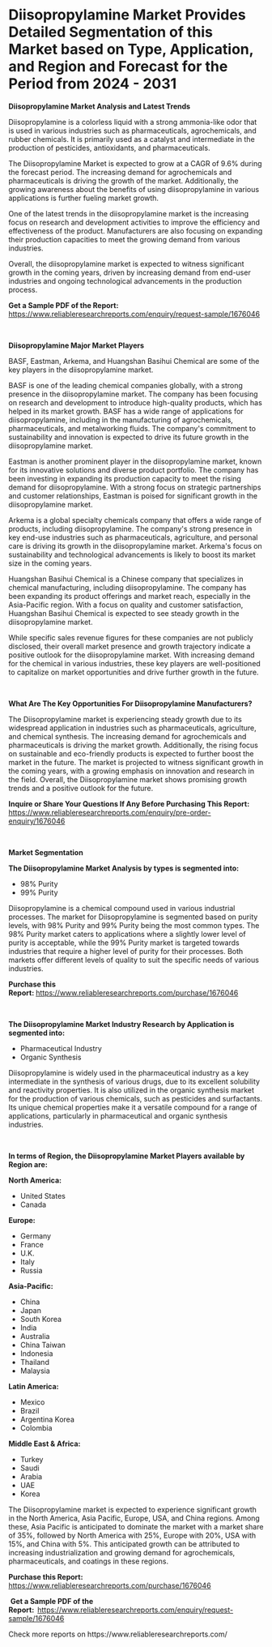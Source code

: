 <p><h1>Diisopropylamine Market Provides Detailed Segmentation of this Market based on Type, Application, and Region and Forecast for the Period from 2024 - 2031</h1></p><p><strong>Diisopropylamine Market Analysis and Latest Trends</strong></p>
<p><p>Diisopropylamine is a colorless liquid with a strong ammonia-like odor that is used in various industries such as pharmaceuticals, agrochemicals, and rubber chemicals. It is primarily used as a catalyst and intermediate in the production of pesticides, antioxidants, and pharmaceuticals.</p><p>The Diisopropylamine Market is expected to grow at a CAGR of 9.6% during the forecast period. The increasing demand for agrochemicals and pharmaceuticals is driving the growth of the market. Additionally, the growing awareness about the benefits of using diisopropylamine in various applications is further fueling market growth.</p><p>One of the latest trends in the diisopropylamine market is the increasing focus on research and development activities to improve the efficiency and effectiveness of the product. Manufacturers are also focusing on expanding their production capacities to meet the growing demand from various industries.</p><p>Overall, the diisopropylamine market is expected to witness significant growth in the coming years, driven by increasing demand from end-user industries and ongoing technological advancements in the production process.</p></p>
<p><strong>Get a Sample PDF of the Report:&nbsp;</strong> <a href="https://www.reliableresearchreports.com/enquiry/request-sample/1676046">https://www.reliableresearchreports.com/enquiry/request-sample/1676046</a></p>
<p>&nbsp;</p>
<p><strong>Diisopropylamine Major Market Players</strong></p>
<p><p>BASF, Eastman, Arkema, and Huangshan Basihui Chemical are some of the key players in the diisopropylamine market.</p><p>BASF is one of the leading chemical companies globally, with a strong presence in the diisopropylamine market. The company has been focusing on research and development to introduce high-quality products, which has helped in its market growth. BASF has a wide range of applications for diisopropylamine, including in the manufacturing of agrochemicals, pharmaceuticals, and metalworking fluids. The company's commitment to sustainability and innovation is expected to drive its future growth in the diisopropylamine market.</p><p>Eastman is another prominent player in the diisopropylamine market, known for its innovative solutions and diverse product portfolio. The company has been investing in expanding its production capacity to meet the rising demand for diisopropylamine. With a strong focus on strategic partnerships and customer relationships, Eastman is poised for significant growth in the diisopropylamine market.</p><p>Arkema is a global specialty chemicals company that offers a wide range of products, including diisopropylamine. The company's strong presence in key end-use industries such as pharmaceuticals, agriculture, and personal care is driving its growth in the diisopropylamine market. Arkema's focus on sustainability and technological advancements is likely to boost its market size in the coming years.</p><p>Huangshan Basihui Chemical is a Chinese company that specializes in chemical manufacturing, including diisopropylamine. The company has been expanding its product offerings and market reach, especially in the Asia-Pacific region. With a focus on quality and customer satisfaction, Huangshan Basihui Chemical is expected to see steady growth in the diisopropylamine market.</p><p>While specific sales revenue figures for these companies are not publicly disclosed, their overall market presence and growth trajectory indicate a positive outlook for the diisopropylamine market. With increasing demand for the chemical in various industries, these key players are well-positioned to capitalize on market opportunities and drive further growth in the future.</p></p>
<p>&nbsp;</p>
<p><strong>What Are The Key Opportunities For Diisopropylamine Manufacturers?</strong></p>
<p><p>The Diisopropylamine market is experiencing steady growth due to its widespread application in industries such as pharmaceuticals, agriculture, and chemical synthesis. The increasing demand for agrochemicals and pharmaceuticals is driving the market growth. Additionally, the rising focus on sustainable and eco-friendly products is expected to further boost the market in the future. The market is projected to witness significant growth in the coming years, with a growing emphasis on innovation and research in the field. Overall, the Diisopropylamine market shows promising growth trends and a positive outlook for the future.</p></p>
<p><strong>Inquire or Share Your Questions If Any Before Purchasing This Report:</strong> <a href="https://www.reliableresearchreports.com/enquiry/pre-order-enquiry/1676046">https://www.reliableresearchreports.com/enquiry/pre-order-enquiry/1676046</a></p>
<p>&nbsp;</p>
<p><strong>Market Segmentation</strong></p>
<p><strong>The Diisopropylamine Market Analysis by types is segmented into:</strong></p>
<p><ul><li>98% Purity</li><li>99% Purity</li></ul></p>
<p><p>Diisopropylamine is a chemical compound used in various industrial processes. The market for Diisopropylamine is segmented based on purity levels, with 98% Purity and 99% Purity being the most common types. The 98% Purity market caters to applications where a slightly lower level of purity is acceptable, while the 99% Purity market is targeted towards industries that require a higher level of purity for their processes. Both markets offer different levels of quality to suit the specific needs of various industries.</p></p>
<p><strong>Purchase this Report:&nbsp;</strong><a href="https://www.reliableresearchreports.com/purchase/1676046">https://www.reliableresearchreports.com/purchase/1676046</a></p>
<p>&nbsp;</p>
<p><strong>The Diisopropylamine Market Industry Research by Application is segmented into:</strong></p>
<p><ul><li>Pharmaceutical Industry</li><li>Organic Synthesis</li></ul></p>
<p><p>Diisopropylamine is widely used in the pharmaceutical industry as a key intermediate in the synthesis of various drugs, due to its excellent solubility and reactivity properties. It is also utilized in the organic synthesis market for the production of various chemicals, such as pesticides and surfactants. Its unique chemical properties make it a versatile compound for a range of applications, particularly in pharmaceutical and organic synthesis industries.</p></p>
<p>&nbsp;</p>
<p><strong>In terms of Region, the Diisopropylamine Market Players available by Region are:</strong></p>
<p>
    <p> <strong> North America: </strong>
        <ul>
            <li>United States</li>
            <li>Canada</li>
        </ul>
        </p> 
    <p> <strong> Europe: </strong>
        <ul>
            <li>Germany</li>
            <li>France</li>
            <li>U.K.</li>
            <li>Italy</li>
            <li>Russia</li>
        </ul>
        </p> 
    <p> <strong> Asia-Pacific: </strong>
        <ul>
            <li>China</li>
            <li>Japan</li>
            <li>South Korea</li>
            <li>India</li>
            <li>Australia</li>
            <li>China Taiwan</li>
            <li>Indonesia</li>
            <li>Thailand</li>
            <li>Malaysia</li>
        </ul>
        </p> 
    <p> <strong> Latin America: </strong>
        <ul>
            <li>Mexico</li>
            <li>Brazil</li>
            <li>Argentina Korea</li>
            <li>Colombia</li>
        </ul>
        </p> 
    <p> <strong> Middle East & Africa: </strong>
        <ul>
            <li>Turkey</li>
            <li>Saudi</li>
            <li>Arabia</li>
            <li>UAE</li>
            <li>Korea</li>
        </ul>
    </p>
    </p>
<p><p>The Diisopropylamine market is expected to experience significant growth in the North America, Asia Pacific, Europe, USA, and China regions. Among these, Asia Pacific is anticipated to dominate the market with a market share of 35%, followed by North America with 25%, Europe with 20%, USA with 15%, and China with 5%. This anticipated growth can be attributed to increasing industrialization and growing demand for agrochemicals, pharmaceuticals, and coatings in these regions.</p></p>
<p><strong>Purchase this Report: </strong><a href="https://www.reliableresearchreports.com/purchase/1676046">https://www.reliableresearchreports.com/purchase/1676046</a></p>
<p>&nbsp;<strong>Get a Sample PDF of the Report:&nbsp;&nbsp;</strong><a href="https://www.reliableresearchreports.com/enquiry/request-sample/1676046">https://www.reliableresearchreports.com/enquiry/request-sample/1676046</a></p>
<p><strong></strong></p>
<p>Check more reports on https://www.reliableresearchreports.com/</p>